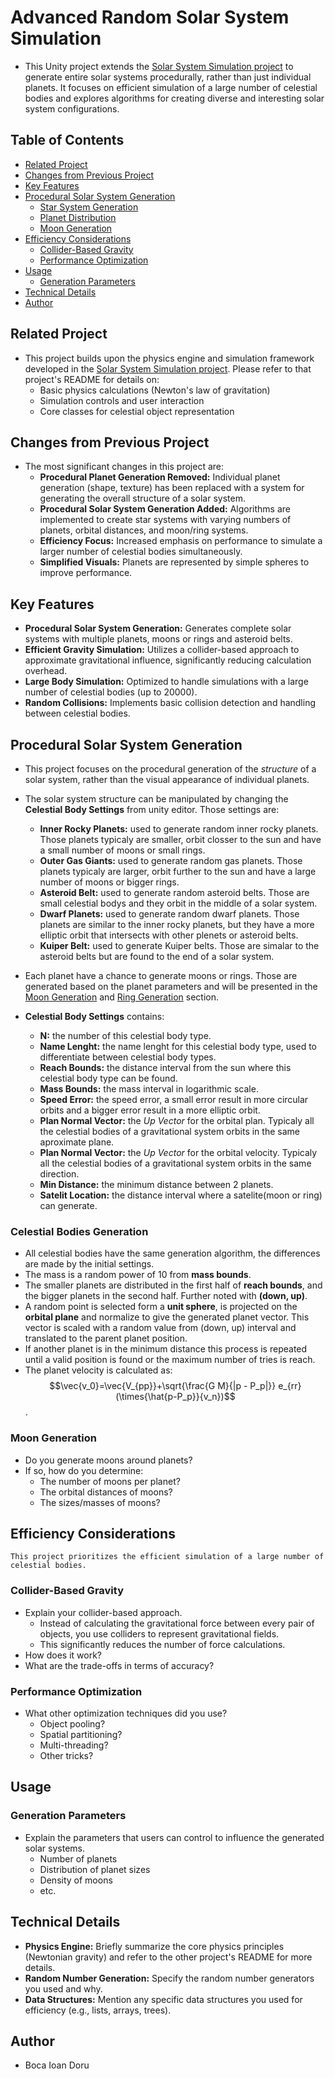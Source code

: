 # Advanced Random Solar System Simulation

* This Unity project extends the [Solar System Simulation project](#https://github.com/BocaDoru/Solar-System-Simulation) to generate entire solar systems procedurally, rather than just individual planets. It focuses on efficient simulation of a large number of celestial bodies and explores algorithms for creating diverse and interesting solar system configurations.

## Table of Contents

* [Related Project](#related-project)
* [Changes from Previous Project](#changes-from-previous-project)
* [Key Features](#key-features)
* [Procedural Solar System Generation](#procedural-solar-system-generation)
    * [Star System Generation](#star-system-generation)
    * [Planet Distribution](#planet-distribution)
    * [Moon Generation](#moon-generation)
* [Efficiency Considerations](#efficiency-considerations)
    * [Collider-Based Gravity](#collider-based-gravity)
    * [Performance Optimization](#performance-optimization)
* [Usage](#usage)
    * [Generation Parameters](#generation-parameters)
* [Technical Details](#technical-details)
* [Author](#author)

## Related Project

* This project builds upon the physics engine and simulation framework developed in the [Solar System Simulation project](#https://github.com/BocaDoru/Solar-System-Simulation). Please refer to that project's README for details on:
    * Basic physics calculations (Newton's law of gravitation)
    * Simulation controls and user interaction
    * Core classes for celestial object representation

## Changes from Previous Project

* The most significant changes in this project are:
    * **Procedural Planet Generation Removed:** Individual planet generation (shape, texture) has been replaced with a system for generating the overall structure of a solar system.
    * **Procedural Solar System Generation Added:** Algorithms are implemented to create star systems with varying numbers of planets, orbital distances, and moon/ring systems.
    * **Efficiency Focus:** Increased emphasis on performance to simulate a larger number of celestial bodies simultaneously.
    * **Simplified Visuals:** Planets are represented by simple spheres to improve performance.

##   Key Features

* **Procedural Solar System Generation:** Generates complete solar systems with multiple planets, moons or rings and asteroid belts.
* **Efficient Gravity Simulation:** Utilizes a collider-based approach to approximate gravitational influence, significantly reducing calculation overhead.
* **Large Body Simulation:** Optimized to handle simulations with a large number of celestial bodies (up to 20000).
* **Random Collisions:** Implements basic collision detection and handling between celestial bodies.

##   Procedural Solar System Generation

* This project focuses on the procedural generation of the *structure* of a solar system, rather than the visual appearance of individual planets.
* The solar system structure can be manipulated by changing the **Celestial Body Settings** from unity editor. Those settings are:
  * **Inner Rocky Planets:** used to generate random inner rocky planets. Those planets typicaly are smaller, orbit closser to the sun and have a small number of moons or small rings.
  * **Outer Gas Giants:** used to generate random gas planets. Those planets typicaly are larger, orbit further to the sun and have a large number of moons or bigger rings.
  * **Asteroid Belt:** used to generate random asteroid belts. Those are small celestial bodys and they orbit in the middle of a solar system.
  * **Dwarf Planets:** used to generate random dwarf planets. Those planets are similar to the inner rocky planets, but they have a more elliptic orbit that intersects with other plenets or asteroid belts.
  * **Kuiper Belt:** used to generate Kuiper belts. Those are simalar to the asteroid belts but are found to the end of a solar system.
    
* Each planet have a chance to generate moons or rings. Those are generated based on the planet parameters and will be presented in the [Moon Generation](#moon-generation) and [Ring Generation](#ring-generation) section.
  
* **Celestial Body Settings** contains:
  * **N:** the number of this celestial body type.
  * **Name Lenght:** the name lenght for this celestial body type, used to differentiate between celestial body types.
  * **Reach Bounds:** the distance interval from the sun where this celestial body type can be found.
  * **Mass Bounds:** the mass interval in logarithmic scale.
  * **Speed Error:** the speed error, a small error result in more circular orbits and a bigger error result in a more elliptic orbit.
  * **Plan Normal Vector:** the *Up Vector* for the orbital plan. Typicaly all the celestial bodies of a gravitational system orbits in the same aproximate plane.
  * **Plan Normal Vector:** the *Up Vector* for the orbital velocity. Typicaly all the celestial bodies of a gravitational system orbits in the same direction.
  * **Min Distance:** the minimum distance between 2 planets.
  * **Satelit Location:** the distance interval where a satelite(moon or ring) can generate.

### Celestial Bodies Generation

* All celestial bodies have the same generation algorithm, the differences are made by the initial settings.
* The mass is a random power of 10 from **mass bounds**.
* The smaller planets are distributed in the first half of **reach bounds**, and the bigger planets in the second half. Further noted with **(down, up)**.
* A random point is selected form a **unit sphere**, is projected on the **orbital plane** and normalize to give the generated planet vector. This vector is scaled with a random value from (down, up) interval and translated to the parent planet position.
* If another planet is in the minimum distance this process is repeated until a valid position is found or the maximum number of tries is reach.
* The planet velocity is calculated as: $$\vec{v_0}=\vec{V_{pp}}+\sqrt{\frac{G M}{|p - P_p|}} e_{rr} (\times{\hat{p-P_p}}{v_n})$$.

###   Moon Generation

* Do you generate moons around planets?
* If so, how do you determine:
    * The number of moons per planet?
    * The orbital distances of moons?
    * The sizes/masses of moons?

##   Efficiency Considerations

    This project prioritizes the efficient simulation of a large number of celestial bodies.

###   Collider-Based Gravity

* Explain your collider-based approach.
    * Instead of calculating the gravitational force between every pair of objects, you use colliders to represent gravitational fields.
    * This significantly reduces the number of force calculations.
* How does it work?
* What are the trade-offs in terms of accuracy?

###   Performance Optimization

* What other optimization techniques did you use?
    * Object pooling?
    * Spatial partitioning?
    * Multi-threading?
    * Other tricks?

##   Usage

###   Generation Parameters

* Explain the parameters that users can control to influence the generated solar systems.
    * Number of planets
    * Distribution of planet sizes
    * Density of moons
    * etc.

##   Technical Details

* **Physics Engine:** Briefly summarize the core physics principles (Newtonian gravity) and refer to the other project's README for more details.
* **Random Number Generation:** Specify the random number generators you used and why.
* **Data Structures:** Mention any specific data structures you used for efficiency (e.g., lists, arrays, trees).

##   Author

* Boca Ioan Doru
